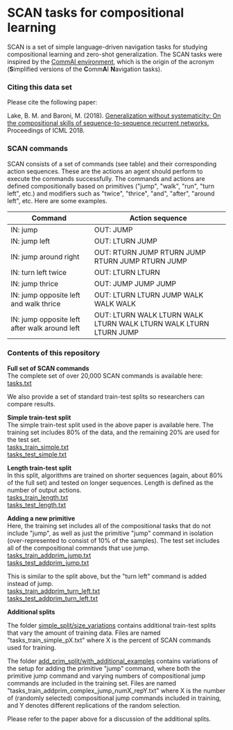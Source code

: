 # SCAN tasks for  compositional learning

SCAN is a set of simple language-driven navigation tasks for studying compositional learning and zero-shot generalization. The SCAN tasks were inspired by the [CommAI environment](https://github.com/facebookresearch/CommAI-env), which is the origin of the acronym (**S**implified versions of the **C**omm**A**I **N**avigation tasks).

### Citing this data set
Please cite the following paper:

Lake, B. M. and Baroni, M. (2018). [Generalization without systematicity: On the compositional skills of sequence-to-sequence recurrent networks.](https://arxiv.org/abs/1711.00350) Proceedings of ICML 2018.

### SCAN commands

SCAN consists of a set of commands (see table) and their corresponding action sequences. These are the actions an agent should perform to execute the commands successfully. The commands and actions are defined compositionally based on primitives ("jump", "walk", "run", "turn left", etc.) and modifiers such as "twice", "thrice", "and", "after", "around left", etc. Here are some examples.

|Command | Action sequence |
| --- | --- | 
| IN: jump                |                       OUT: JUMP |
| IN: jump left            |                       OUT:  LTURN JUMP | 
| IN: jump around right       |                   OUT: RTURN JUMP RTURN JUMP RTURN JUMP RTURN JUMP |
| IN: turn left twice          |                  OUT: LTURN LTURN |
| IN: jump thrice               |                 OUT: JUMP JUMP JUMP | 
| IN: jump opposite left and walk thrice   |      OUT: LTURN LTURN JUMP WALK WALK WALK | 
| IN: jump opposite left after walk around left | OUT: LTURN WALK LTURN WALK LTURN WALK LTURN WALK LTURN LTURN JUMP |

### Contents of this repository 

**Full set of SCAN commands**    
The complete set of over 20,000 SCAN commands is available here:   
[tasks.txt](tasks.txt)

We also provide a set of standard train-test splits so researchers can compare results.

**Simple train-test split**    
The simple train-test split used in the above paper is available here.
The training set includes 80% of the data, and the remaining 20% are used for the test set.    
[tasks_train_simple.txt](simple_split/tasks_train_simple.txt)    
[tasks_test_simple.txt](simple_split/tasks_test_simple.txt)

**Length train-test split**    
In this split, algorithms are trained on shorter sequences (again, about 80% of the full set) and tested on longer sequences. Length is defined as the number of output actions.    
[tasks_train_length.txt](length_split/tasks_train_length.txt)   
[tasks_test_length.txt](length_split/tasks_test_length.txt)

**Adding a new primitive**    
Here, the training set includes all of the compositional tasks that do not include "jump", as well as
just the primitive "jump" command in isolation (over-represented to consist of 10% of the samples). The test set includes all of the compositional commands that use jump.    
[tasks_train_addprim_jump.txt](add_prim_split/tasks_train_addprim_jump.txt)    
[tasks_test_addprim_jump.txt](add_prim_split/tasks_test_addprim_jump.txt)

This is similar to the split above, but the "turn left" command is added instead of jump.    
[tasks_train_addprim_turn_left.txt](add_prim_split/tasks_train_addprim_turn_left.txt)   
[tasks_test_addprim_turn_left.txt](add_prim_split/tasks_test_addprim_turn_left.txt)

**Additional splits**

The folder [simple_split/size_variations](simple_split/size_variations) contains additional train-test splits that vary the amount of training data. Files are named "tasks_train_simple_pX.txt" where X is the percent of SCAN commands used for training.

The folder [add_prim_split/with_additional_examples](add_prim_split/with_additional_examples) contains variations of the setup for adding the primitive "jump" command, where both the primitive jump command and varying numbers of compositional jump commands are included in the training set. Files are named "tasks_train_addprim_complex_jump_numX_repY.txt" where X is the number of (randomly selected) compositional jump commands included in training, and Y denotes different replications of the random selection.

Please refer to the paper above for a discussion of the additional splits.
